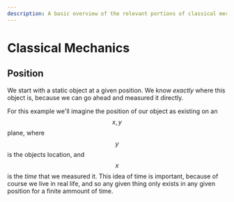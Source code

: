 ```yaml
---
description: A basic overview of the relevant portions of classical mechanics
---
```


# Classical Mechanics

## Position

We start with a static object at a given position. We know _exactly_ where this object is, because we can go ahead and measured it directly.

For this example we'll imagine the position of our object as existing on an $$x, y$$ plane, where $$y$$ is the objects location, and $$x$$ is the _time_ that we measured it. This idea of time is important, because of course we live in real life, and so any given thing only exists in any given position for a finite ammount of time.





